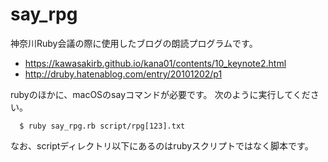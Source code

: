 # say_rpg

神奈川Ruby会議の際に使用したブログの朗読プログラムです。
* https://kawasakirb.github.io/kana01/contents/10_keynote2.html
* http://druby.hatenablog.com/entry/20101202/p1

rubyのほかに、macOSのsayコマンドが必要です。
次のように実行してください。

```
  $ ruby say_rpg.rb script/rpg[123].txt
```

なお、scriptディレクトリ以下にあるのはrubyスクリプトではなく脚本です。
